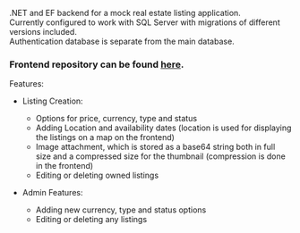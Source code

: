 .NET and EF backend for a mock real estate listing application.  
Currently configured to work with SQL Server with migrations of different versions included.  
Authentication database is separate from the main database.

### **Frontend repository can be found [here](https://github.com/ahmetselimkaraca/realestate-frontend).**

Features:

- Listing Creation:
  - Options for price, currency, type and status
  - Adding Location and availability dates (location is used for displaying the listings on a map on the frontend)
  - Image attachment, which is stored as a base64 string both in full size and a compressed size for the thumbnail (compression is done in the frontend)
  - Editing or deleting owned listings

- Admin Features:
  - Adding new currency, type and status options
  - Editing or deleting any listings
